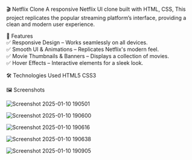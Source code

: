 


🎬 Netflix Clone
A responsive Netflix UI clone built with HTML, CSS,  This project replicates the popular streaming platform’s interface, providing a clean and modern user experience.

🚀 Features<br>
✅ Responsive Design – Works seamlessly on all devices.<br>
✅ Smooth UI & Animations – Replicates Netflix's modern feel.<br>
✅ Movie Thumbnails & Banners – Displays a collection of movies.<br>
✅ Hover Effects – Interactive elements for a sleek look.<br>

🛠️ Technologies Used
HTML5
CSS3

🖼️ Screenshots

![Screenshot 2025-01-10 190501](https://github.com/user-attachments/assets/326fc439-7d64-4045-ad33-50ffca39fd94)

![Screenshot 2025-01-10 190600](https://github.com/user-attachments/assets/95661981-f3a7-4722-b2f6-3f1417dadb8a)

![Screenshot 2025-01-10 190616](https://github.com/user-attachments/assets/bbdb23de-05ac-44fb-b5e8-ffc4d97a7d08)

![Screenshot 2025-01-10 190638](https://github.com/user-attachments/assets/f0e56e48-228c-493b-8cad-dbe64d828e93)

![Screenshot 2025-01-10 190905](https://github.com/user-attachments/assets/af455fff-c07a-44b3-83e3-e4218febf4ea)




